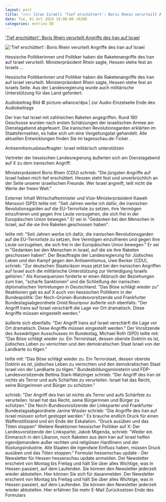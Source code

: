 ```yaml
---
layout: post
title: "🔥🔥🔥 [Iran Israel] 'Tief erschüttert': Boris Rhein verurteilt Angriffe des Iran auf Israel"
date: Tue, 01 Oct 2024 19:00:00 +0200
categories: entries DE
---
```

['Tief erschüttert': Boris Rhein verurteilt Angriffe des Iran auf Israel](https://www.hessenschau.de/politik/tief-erschuettert-boris-rhein-verurteilt-angriffe-des-iran-auf-israel-v4,iran-israel-reaktionen-hessen-100.html)

!['Tief erschüttert': Boris Rhein verurteilt Angriffe des Iran auf Israel](https://www.hessenschau.de/politik/raketen-israel-100~_t-1727810399265_v-16to9__retina.jpg)

Hessische Politikerinnen und Politiker haben die Raketenangriffe des Iran auf Israel verurteilt. Ministerpräsident Rhein sagte, Hessen stehe fest an Israels ...

Hessische Politikerinnen und Politiker haben die Raketenangriffe des Iran auf Israel verurteilt. Ministerpräsident Rhein sagte, Hessen stehe fest an Israels Seite. Aus der Landesregierung wurde auch militärische Unterstützung für das Land gefordert.

Audiobeitrag Bild © picture-alliance/dpa | zur Audio-Einzelseite Ende des Audiobeitrags

Der Iran hat Israel mit zahlreichen Raketen angegriffen. Rund 180 Geschosse wurden nach ersten Schätzungen der israelischen Armee am Dienstagabend abgefeuert. Die iranischen Revolutionsgarden erklärten im Staatsfernsehen, es habe sich um eine Vergeltungstat gehandelt. Alle aktuellen Entwicklungen finden Sie im tagesschau.de-Ticker .

Antisemitismusbeauftragter: Israel militärisch unterstützen

Vertreter der hessischen Landesregierung äußerten sich am Dienstagabend auf X zu dem iranischen Angriff:

Ministerpräsident Boris Rhein (CDU) schrieb: "Die jüngsten Angriffe auf Israel haben mich tief erschüttert. Hessen steht fest und unverbrüchlich an der Seite unserer israelischen Freunde. Wer Israel angreift, teilt nicht die Werte der freien Welt."

Externer Inhalt Wirtschaftsminister und Vize-Ministerpräsident Kaweh Mansoori (SPD) teilte mit: "Seit Jahren werbe ich dafür, die iranischen Revolutionsgarden auf die EU-Terrorliste zu setzen, ihre Vermögen einzufrieren und gegen ihre Leute vorzugehen, die sich frei in der Europäischen Union bewegen." Er sei in "Gedanken bei den Menschen in Israel, auf die sie ihre Raketen geschossen haben".

teilte mit: "Seit Jahren werbe ich dafür, die iranischen Revolutionsgarden auf die EU-Terrorliste zu setzen, ihre Vermögen einzufrieren und gegen ihre Leute vorzugehen, die sich frei in der Europäischen Union bewegen." Er sei in "Gedanken bei den Menschen in Israel, auf die sie ihre Raketen geschossen haben". Der Beauftragte der Landesregierung für Jüdisches Leben und den Kampf gegen den Antisemitismus, Uwe Becker (CDU), schrieb: "Zur deutschen Staatsräson muss jetzt bei den iranischen Angriffen auf Israel auch die militärische Unterstützung zur Verteidigung Israels gehören." Als Konsequenzen forderte er einen Abbruch der Beziehungen zum Iran, "scharfe Sanktionen" und die Schließung der iranischen diplomatischen Vertretungen in Deutschland. "Das Böse schlägt wieder zu" Reaktionen gab es auf X auch von hessischen Politikern in der Bundespolitik: Der Noch-Grünen-Bundesvorsitzende und Frankfurter Bundestagsabgeordnete Omid Nouripour äußerte sich ebenfalls: "Der Angriff Irans auf Israel verschärft die Lage vor Ort dramatisch. Diese Angriffe müssen eingestellt werden."

äußerte sich ebenfalls: "Der Angriff Irans auf Israel verschärft die Lage vor Ort dramatisch. Diese Angriffe müssen eingestellt werden." Der Vorsitzende des Auswärtigen Ausschusses im Bundestag, Michael Roth (SPD) teilte mit: "Das Böse schlägt wieder zu. Ein Terrorstaat, dessen oberste Doktrin es ist, jüdisches Leben zu vernichten und den demokratischen Staat Israel von der Landkarte zu tilgen."

teilte mit: "Das Böse schlägt wieder zu. Ein Terrorstaat, dessen oberste Doktrin es ist, jüdisches Leben zu vernichten und den demokratischen Staat Israel von der Landkarte zu tilgen." Bundesbildungsministerin und FDP-Landesvorsitzende Bettina Stark-Watzinger schrieb: "Der Angriff des Iran ist nichts als Terror und aufs Schärfste zu verurteilen. Israel hat das Recht, seine Bürgerinnen und Bürger zu schützen."

schrieb: "Der Angriff des Iran ist nichts als Terror und aufs Schärfste zu verurteilen. Israel hat das Recht, seine Bürgerinnen und Bürger zu schützen." Die Noch-Bundesvorsitzende der Linkspartei und Frankfurter Bundestagsabgeordnete Janine Wissler schrieb: "Die Angriffe des Iran auf Israel müssen sofort gestoppt werden." Es brauche endlich Druck für einen Waffenstillstand und ein Ende der Eskalation. "Druck ausüben und das Töten stoppen" Weitere Reaktionen hessischer Politiker auf X: Der Landesvorsitzende der Linkspartei, Jakob Migenda, schrieb: "Weder ein Einmarsch in den Libanon, noch Raketen aus dem Iran auf Israel helfen irgendjemandem außer rechten und religiösen Hardlinern und der Rüstungsindustrie. Alle Staaten die irgendwie Einfluss haben, müssen Druck ausüben und das Töten stoppen." Formular hessenschau update - Der Newsletter für Hessen hessenschau update anmelden. Der Newsletter erscheint von Montag bis Freitag und hält Sie über alles Wichtige, was in Hessen passiert, auf dem Laufenden. Sie können den Newsletter jederzeit wieder abbstellen. Hier können Sie sich für dasanmelden. Der Newsletter erscheint von Montag bis Freitag und hält Sie über alles Wichtige, was in Hessen passiert, auf dem Laufenden. Sie können den Newsletter jederzeit wieder abbstellen. Hier erfahren Sie mehr E-Mail Zurücksetzen Ende des Formulars

